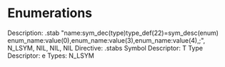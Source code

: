 # Enumerations

Description: .stab "name:sym_dec(type)type_def(22)=sym_desc(enum)
enum_name:value(0),enum_name:value(3),enum_name:value(4),;",
N_LSYM, NIL, NIL, NIL
Directive: .stabs
Symbol Descriptor: T
Type Descriptor: e
Types: N_LSYM